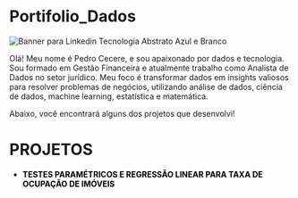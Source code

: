 # Portifolio_Dados

![Banner para Linkedin Tecnologia Abstrato Azul e Branco](https://github.com/user-attachments/assets/fd0d199e-94a1-413c-8592-e96a7f0256f1)

Olá! Meu nome é Pedro Cecere, e sou apaixonado por dados e tecnologia. Sou formado em Gestão Financeira e atualmente trabalho como Analista de Dados no setor jurídico. Meu foco é transformar dados em insights valiosos para resolver problemas de negócios, utilizando análise de dados, ciência de dados, machine learning, estatística e matemática.

Abaixo, você encontrará alguns dos projetos que desenvolvi!

# PROJETOS 

- <a href="https://github.com/pedrocecere/Portifolio_Regressao_Linear_Testes_Parametricos.git" style="text-decoration:none; color:black;">
    <strong>TESTES PARAMÉTRICOS E REGRESSÃO LINEAR PARA TAXA DE OCUPAÇÃO DE IMÓVEIS</strong> 
    <span style="visibility:hidden;">🔗</span>
  </a> 




